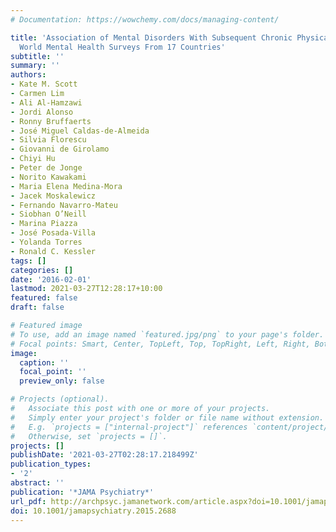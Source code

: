 ```yaml
---
# Documentation: https://wowchemy.com/docs/managing-content/

title: 'Association of Mental Disorders With Subsequent Chronic Physical Conditions:
  World Mental Health Surveys From 17 Countries'
subtitle: ''
summary: ''
authors:
- Kate M. Scott
- Carmen Lim
- Ali Al-Hamzawi
- Jordi Alonso
- Ronny Bruffaerts
- José Miguel Caldas-de-Almeida
- Silvia Florescu
- Giovanni de Girolamo
- Chiyi Hu
- Peter de Jonge
- Norito Kawakami
- Maria Elena Medina-Mora
- Jacek Moskalewicz
- Fernando Navarro-Mateu
- Siobhan O’Neill
- Marina Piazza
- José Posada-Villa
- Yolanda Torres
- Ronald C. Kessler
tags: []
categories: []
date: '2016-02-01'
lastmod: 2021-03-27T12:28:17+10:00
featured: false
draft: false

# Featured image
# To use, add an image named `featured.jpg/png` to your page's folder.
# Focal points: Smart, Center, TopLeft, Top, TopRight, Left, Right, BottomLeft, Bottom, BottomRight.
image:
  caption: ''
  focal_point: ''
  preview_only: false

# Projects (optional).
#   Associate this post with one or more of your projects.
#   Simply enter your project's folder or file name without extension.
#   E.g. `projects = ["internal-project"]` references `content/project/deep-learning/index.md`.
#   Otherwise, set `projects = []`.
projects: []
publishDate: '2021-03-27T02:28:17.218499Z'
publication_types:
- '2'
abstract: ''
publication: '*JAMA Psychiatry*'
url_pdf: http://archpsyc.jamanetwork.com/article.aspx?doi=10.1001/jamapsychiatry.2015.2688
doi: 10.1001/jamapsychiatry.2015.2688
---
```

